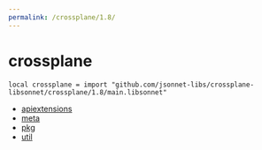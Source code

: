 ```yaml
---
permalink: /crossplane/1.8/
---
```


# crossplane

```jsonnet
local crossplane = import "github.com/jsonnet-libs/crossplane-libsonnet/crossplane/1.8/main.libsonnet"
```



* [apiextensions](apiextensions/index.md)
* [meta](meta/index.md)
* [pkg](pkg/index.md)
* [util](util/index.md)